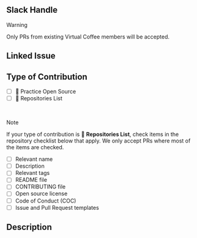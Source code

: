 ## Slack Handle

 <!-- Please provide your Slack handle at Virtual Coffee for us to confirm. -->

> [!Warning]
> Only PRs from existing Virtual Coffee members will be accepted.

## Linked Issue

<!--

Please link to your issue number that you can find after your issue's title.

To link a pull request to an issue to show that a fix is in progress and to automatically close the issue when someone merges the pull request, type the keyword "Closes" followed by a reference to the issue. For example, Closes #404.

 -->

## Type of Contribution

<!--

Check the item(s) that applies. For example:

- [x] 🌱 Practice Open Source
- [ ] 📃 Repositories List

-->

- [ ] 🌱 Practice Open Source
- [ ] 📃 Repositories List

<br>

> [!NOTE]
> If your type of contribution is 📃 **Repositories List**, check items in the repository checklist below that apply. We only accept PRs where most of the items are checked.

- [ ] Relevant name
- [ ] Description
- [ ] Relevant tags
- [ ] README file
- [ ] CONTRIBUTING file
- [ ] Open source license
- [ ] Code of Conduct (COC)
- [ ] Issue and Pull Request templates

## Description

<!-- Describe the changes that you've made in this PR. For example, "This PR adds <your-name> to the Preptember participants" or "This PR adds <repository-name> to the Repositories List." -->
